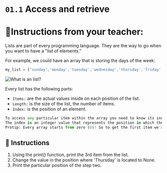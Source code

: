 # `01.1` Access and retrieve

# 📝Instructions from your teacher:

Lists are part of every programming language. They are the way to go when you want to have a "list of elements."

For example, we could have an array that is storing the days of the week:
```js
my_list = ['sunday','monday','tuesday','wednesday','thursday','friday','saturday'];
```

![What is an list?](http://i.imgur.com/DbmSOHT.png)

Every list has the following parts:
- `Items:` are the actual values inside on each position of the list.
- `Length:` is the size of the list, the number of items.
- `Index:` is the position of an element.
```py
To access any particular item within the array you need to know its index (position).
The index is an integer value that represents the position in which the element is located.
Protip: Every array starts from zero (0)! So to get the first item we'd use my_list[0]
```

## 📝 Instructions

1. Using the print() function, print the 3rd item from the list.
2. Change the value in the position where 'Thursday' is located to None.
3. Print the particular position of the step two.
